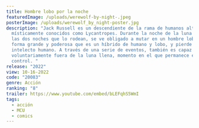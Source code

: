 ```yaml
---
title: Hombre lobo por la noche
featuredImage: /uploads/werewolf-by-night-.jpeg
posterImage: /uploads/werewolf_by_night-poster.jpg
description: "Jack Russell es un descendiente de la rama de humanos alterados
  místicamente conocidos como Lycantropes. Durante la noche de la luna llena y
  las dos noches que lo rodean, se ve obligado a mutar en un hombre lobo, una
  forma grande y poderosa que es un híbrido de humano y lobo, y pierde su
  intelecto humano. A través de una serie de eventos, también es capaz de mutar
  voluntariamente fuera de la luna llena, momento en el que permanece en
  control. "
release: "2022"
view: 10-16-2022
code: "20083"
genre: Acción
ranking: "8"
trailer: https://www.youtube.com/embed/bLEFqhS5WmI
tags:
  - acción
  - MCU
  - comics
---
```

